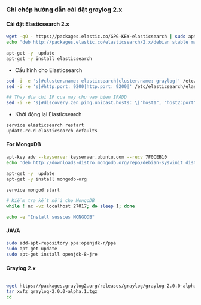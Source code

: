 ﻿### Ghi chép hướng dẫn cài đặt graylog 2.x

#### Cài đặt Elasticsearch 2.x

```sh
wget -qO - https://packages.elastic.co/GPG-KEY-elasticsearch | sudo apt-key add -
echo "deb http://packages.elastic.co/elasticsearch/2.x/debian stable main" | sudo tee -a /etc/apt/sources.list.d/elasticsearch-2.x.list

apt-get -y  update
apt-get -y install elasticsearch
```

- Cấu hình cho Elasticsearch
```sh
sed -i -e 's|#cluster.name: elasticsearch|cluster.name: graylog|' /etc/elasticsearch/elasticsearch.yml
sed -i -e 's|#http.port: 9200|http.port: 9200|' /etc/elasticsearch/elasticsearch.yml

## Thay dia chi IP cua may chu vao bien IPADD
sed -i -e 's|#discovery.zen.ping.unicast.hosts: \["host1", "host2:port"\]|discovery.zen.ping.unicast.hosts: ['\"IPADD:9300\"']|' /etc/elasticsearch/elasticsearch.yml
```

-  Khởi động lại Elasticsearch
```sh
service elasticsearch restart
update-rc.d elasticsearch defaults
```



#### For MongoDB

```sh
apt-key adv --keyserver keyserver.ubuntu.com --recv 7F0CEB10
echo 'deb http://downloads-distro.mongodb.org/repo/debian-sysvinit dist 10gen' | sudo tee /etc/apt/sources.list.d/mongodb.list

apt-get -y  update
apt-get -y install mongodb-org

service mongod start

# Kiểm tra kết nối cho MongoDB
while ! nc -vz localhost 27017; do sleep 1; done

echo -e "Install sussces MONGODB"

```

#### JAVA 
```sh
sudo add-apt-repository ppa:openjdk-r/ppa
sudo apt-get update
sudo apt-get install openjdk-8-jre
```


#### Graylog 2.x

```sh

wget https://packages.graylog2.org/releases/graylog/graylog-2.0.0-alpha.1.tgz
tar xvfz graylog-2.0.0-alpha.1.tgz
cd 
```